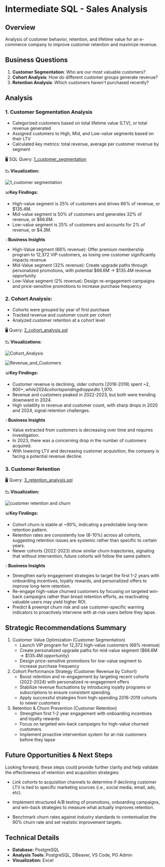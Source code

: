 # Intermediate SQL - Sales Analysis

## Overview
Analysis of customer behavior, retention, and lifetime value for an e-commerce company to improve customer retention and maximize revenue.

## Business Questions
1. **Customer Segmentation**: Who are our most valuable customers?
2. **Cohort Analysis**: How do different customer groups generate revenue?
3. **Retention Analysis**: Which customers haven't purchased recently?

## Analysis
### 1. Customer Segmentation Analysis
- Categorized customers based on total lifetime value (LTV), or total revenue generated
- Assigned customers to High, Mid, and Low-value segments based on their LTV
- Calculated key metrics: total revenue, average per customer revenue by segment

🖥️ SQL Query: [1_customer_segmentation](/Scripts/1_customer_segmentation.sql)

**📉 Visualization:**

![1_customer segmentation](/images/1_customer_segmentation.png)

📊**Key Findings:**
- High-value segment is 25% of customers and drives 66% of revenue, or $135.4M.
- Mid-value segment is 50% of customers and generates 32% of revenue, or $66.6M.
- Low-value segment is 25% of customers and accounts for 2% of revenue, or $4.3M.

💡**Business Insights**
- High-Value segment (66% revenue): Offer premium membership program to 12,372 VIP customers, as losing one customer significantly impacts revenue
- Mid-Value segment (32% revenue): Create upgrade paths through personalized promotions, with potential $66.6M → $135.4M revenue opportunity
- Low-Value segment (2% revenue): Design re-engagement campaigns and price-sensitive promotions to increase purchase frequency


### 2. **Cohort Analysis**: 
- Cohorts were grouped by year of first purchase
- Tracked revenue and customer count per cohort
- Analyzed customer retention at a cohort level

🖥️ Query: [2_cohort_analysis.sql](/Scripts/2_cohort_analysis.sql)

**📉 Visualizations:**

![Cohort_Analysis](/images/2_Cohort_Revenue.png)

![Revenue_and_Customers](/images/2_revenue_and_customers.png)

📊**Key Findings:**
- Customer revenue is declining, older cohorts (2016-2019) spent ~$2,800+, while 2024 cohort spending dropped to ~$1,970.
- Revenue and customers peaked in 2022-2023, but both were trending downward in 2024.
- High volatility in revenue and customer count, with sharp drops in 2020 and 2024, signal retention challenges.

💡**Business Insights**
- Value extracted from customers is decreasing over time and requires investigation.
- In 2023, there was a concerning drop in the number of customers acquired.
- With lowering LTV and decreasing customer acquisition, the company is facing a potential revenue decline.

### 3. Customer Retention

🖥️ Query: [3_retention_analysis.sql](/Scripts/3_retention_analysis.sql)

**📉 Visualization:**

![customer retention and churn](/images/3_customer%20retention%20and%20churn.png)

📊**Key Findings:**
- Cohort churn is stable at ~90%, indicating a predictable long-term retention pattern.
- Retention rates are consistently low (8-10%) across all cohorts, suggesting retention issues are systemic rather than specific to certain years.
- Newer cohorts (2022-2023) show similar churn trajectories, signaling that without intervention, future cohorts will follow the same pattern.

💡**Business Insights**
- Strengthen early engagement strategies to target the first 1-2 years with onboarding incentives, loyalty rewards, and personalized offers to improve long-term retention.
- Re-engage high-value churned customers by focusing on targeted win-back campaigns rather than broad retention efforts, as reactivating valuable users may yield higher ROI.
- Predict & preempt churn risk and use customer-specific warning indicators to proactively intervene with at-risk users before they lapse.


## Strategic Recommendations Summary
1. Customer Value Optimization (Customer Segmentation)
    - Launch VIP program for 12,372 high-value customers (66% revenue)
    - Create personalized upgrade paths for mid-value segment ($66.6M → $135.4M opportunity)
    - Design price-sensitive promotions for low-value segment to increase purchase frequency
2. Cohort Performance Strategy (Customer Revenue by Cohort)
    - Boost retention and re-engagement by targeting recent cohorts (2022-2024) with personalized re-engagement offers
    - Stabilize revenue fluctuations by introducing loyalty programs or subscriptions to ensure consistent spending.
    - Apply successful strategies from high-spending 2016-2019 cohorts to newer customers
3. Retention & Churn Prevention (Customer Retention)
    - Strengthen first 1-2 year engagement with onboarding incentives and loyalty rewards
    - Focus on targeted win-back campaigns for high-value churned customers
    - Implement proactive intervention system for at-risk customers before they lapse

## Future Opportunities & Next Steps

Looking forward, these steps could provide further clarity and help validate the effectiveness of retention and acquisition strategies:

- Link cohorts to acquisition channels to determine if declining customer LTV is tied to specific marketing sources (i.e., social media, email, ads, etc).

- Implement structured A/B testing of promotions, onboarding campaigns, and win-back strategies to measure what actually improves retention.

- Benchmark churn rates against industry standards to contextualize the 90% churn rate and set realistic improvement targets.

## Technical Details
- **Database:** PostgreSQL
- **Analysis Tools:** PostgreSQL, DBeaver, VS Code, PG Admin
- **Visualization:** Excel
